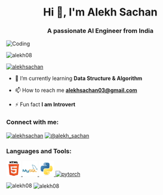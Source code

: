 <h1 align="center">Hi 👋, I'm Alekh Sachan</h1>
<h3 align="center">A passionate AI Engineer from India</h3>
<img align "right" alt="Coding" width="400" src="https://www.google.com/url?sa=i&url=https%3A%2F%2Fgifdb.com%2Fcoding&psig=AOvVaw2h1pR1Iqoc9YHgGS_hO2cO&ust=1699796472095000&source=images&cd=vfe&opi=89978449&ved=0CBEQjRxqFwoTCODU2MKJvIIDFQAAAAAdAAAAABAY">
<p align="left"> <img src="https://komarev.com/ghpvc/?username=alekh08&label=Profile%20views&color=0e75b6&style=flat" alt="alekh08" /> </p>

<p align="left"> <a href="https://twitter.com/ALEKH_SACHAN" target="blank"><img src="https://img.shields.io/twitter/follow/alekhsachan?logo=twitter&style=for-the-badge" alt="alekhsachan" /></a> </p>

- 🌱 I’m currently learning **Data Structure & Algorithm**

- 📫 How to reach me **alekhsachan03@gmail.com**

- ⚡ Fun fact **I am Introvert**

<h3 align="left">Connect with me:</h3>
<p align="left">
<a href="https://twitter.com/alekhsachan" target="blank"><img align="center" src="https://raw.githubusercontent.com/rahuldkjain/github-profile-readme-generator/master/src/images/icons/Social/twitter.svg" alt="alekhsachan" height="30" width="40" /></a>
<a href="https://instagram.com/@alekh_sachan" target="blank"><img align="center" src="https://raw.githubusercontent.com/rahuldkjain/github-profile-readme-generator/master/src/images/icons/Social/instagram.svg" alt="@alekh_sachan" height="30" width="40" /></a>
</p>

<h3 align="left">Languages and Tools:</h3>
<p align="left"> <a href="https://www.w3.org/html/" target="_blank" rel="noreferrer"> <img src="https://raw.githubusercontent.com/devicons/devicon/master/icons/html5/html5-original-wordmark.svg" alt="html5" width="40" height="40"/> </a> <a href="https://www.mysql.com/" target="_blank" rel="noreferrer"> <img src="https://raw.githubusercontent.com/devicons/devicon/master/icons/mysql/mysql-original-wordmark.svg" alt="mysql" width="40" height="40"/> </a> <a href="https://www.python.org" target="_blank" rel="noreferrer"> <img src="https://raw.githubusercontent.com/devicons/devicon/master/icons/python/python-original.svg" alt="python" width="40" height="40"/> </a> <a href="https://pytorch.org/" target="_blank" rel="noreferrer"> <img src="https://www.vectorlogo.zone/logos/pytorch/pytorch-icon.svg" alt="pytorch" width="40" height="40"/> </a> </p>

<p><img align="left" src="https://github-readme-stats.vercel.app/api/top-langs?username=alekh08&show_icons=true&locale=en&layout=compact" alt="alekh08" /></p>

<p>&nbsp;<img align="center" src="https://github-readme-stats.vercel.app/api?username=alekh08&show_icons=true&locale=en" alt="alekh08" /></p>
